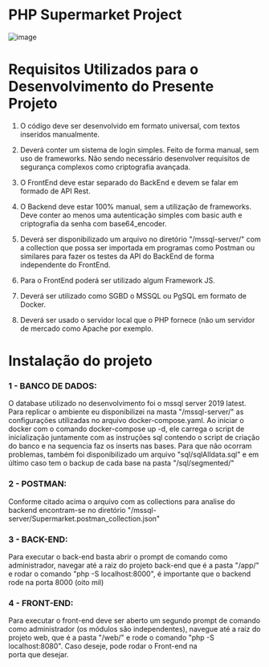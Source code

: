 # PHP Supermarket Project
![image](https://github.com/user-attachments/assets/2739b571-a79d-4de3-a597-afd16fee0323)

#
# Requisitos Utilizados para o Desenvolvimento do Presente Projeto

1. O código deve ser desenvolvido em formato universal, com textos inseridos manualmente.
 
2. Deverá conter um sistema de login simples. Feito de forma manual, sem uso de frameworks. Não sendo necessário desenvolver requisitos de segurança complexos como criptografia avançada.
  
3. O FrontEnd deve estar separado do BackEnd e devem se falar em formado de API Rest.

4. O Backend deve estar 100% manual, sem a utilização de frameworks. Deve conter ao menos uma autenticação simples com basic auth e criptografia da senha com base64_encoder.

5. Deverá ser disponibilizado um arquivo no diretório "/mssql-server/" com a collection que possa ser importada em programas como Postman ou similares para fazer os testes da API do BackEnd de forma independente do FrontEnd.

6. Para o FrontEnd poderá ser utilizado algum Framework JS.

7. Deverá ser utilizado como SGBD o MSSQL ou PgSQL em formato de Docker.

8. Deverá ser usado o servidor local que o PHP fornece (não um servidor de mercado como Apache por exemplo.


#
# Instalação do projeto

### 1 - BANCO DE DADOS: 
O database utilizado no desenvolvimento foi o mssql server 2019 latest. Para replicar o ambiente eu disponibilizei na masta "/mssql-server/" as configurações utilizadas no arquivo docker-compose.yaml.
Ao iniciar o docker com o comando docker-compose up -d, ele carrega o script de inicialização juntamente com as instruções sql contendo o script de criação do banco e na sequencia faz os inserts nas bases.
Para que não ocorram problemas, também foi disponibilizado um arquivo "sql/sqlAlldata.sql" e em último caso tem o backup de cada base na pasta "/sql/segmented/"

### 2 - POSTMAN: 
Conforme citado acima o arquivo com as collections para analise do backend encontram-se no diretório "/mssql-server/Supermarket.postman_collection.json"

### 3 - BACK-END: 
Para executar o back-end basta abrir o prompt de comando como administrador, navegar até a raiz do projeto back-end que é a pasta "/app/" e rodar o comando "php -S localhost:8000", é importante que o backend rode na porta 8000 (oito mil)

### 4 - FRONT-END: 
Para executar o front-end deve ser aberto um segundo prompt de comando como administrador (os módulos são independentes), navegue até a raiz do projeto web, que é a pasta "/web/" e rode o comando "php -S localhost:8080". Caso deseje, pode rodar o Front-end na   
porta que desejar.







